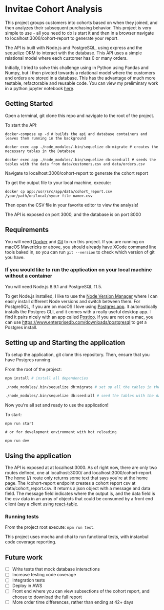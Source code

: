 # Invitae Cohort Analysis

This project groups customers into cohorts based on when they joined, and then analyzes their subsequent purchasing behavior.
This project is very simple to use - all you need to do is start it and then in a browser navigate to localhost:3000/cohort-report to generate your report.

The API is built with Node.js and PostgreSQL, using express and the sequelize ORM to interact with the database. This API uses a simple relational model where each customer has 0 or many orders.

Initially, I tried to solve this challenge using in Python using Pandas and Numpy, but I then pivoted towards a relational model where the customers and orders are stored in a database. This has the advantage of much more testable, refactorable and reusable code. You can view my preliminary work in a python jupyter notebook [here](https://github.com/bfdykstra/invitae-cohort-analysis/blob/master/Invitae.ipynb).


## Getting Started

Open a terminal, git clone this repo and navigate to the root of the project.

To start the API:
```
docker-compose up -d # builds the api and database containers and leaves them running in the background

docker exec app ./node_modules/.bin/sequelize db:migrate # creates the necessary tables in the Database

docker exec app ./node_modules/.bin/sequelize db:seed:all # seeds the tables with the data from data/customers.csv and data/orders.csv
```

Navigate to localhost:3000/cohort-report to generate the cohort report

To get the output file to your local machine, execute:
```
docker cp app:/usr/src/app/data/cohort_report.csv /your/path/on/local/<your file name>.csv
```

Then open the CSV file in your favorite editor to view the analysis!

The API is exposed on port 3000, and the database is on port 8000

## Requirements

You will need [Docker](https://www.docker.com/products/docker-desktop) and [Git](https://git-scm.com/book/en/v2/Getting-Started-Installing-Git) to run this project. If you are running on macOS Mavericks or above, you should already have XCode command line tools baked in, so you can run `git --version` to check which version of git you have.

### If you would like to run the application on your local machine without a container
You will need Node.js 8.9.1 and PostgreSQL 11.5. 

To get Node.js installed, I like to use the [Node Version Manager](https://github.com/nvm-sh/nvm) where I can easily install different Node versions and switch between them. For PostgreSQL, if you are on macOS I love using [Postgres.app](https://postgresapp.com/). It automatically installs the Postgres CLI, and it comes with a really useful desktop app. I find it pairs nicely with an app called [Postico](https://eggerapps.at/postico/). If you are not on a mac, you can use https://www.enterprisedb.com/downloads/postgresql to get a Postgres install.

## Setting up and Starting the application

To setup the application, git clone this repository. Then, ensure that you have Postgres running. 

From the root of the project:
```bash
npm install # install all dependencies

./node_modules/.bin/sequelize db:migrate # set up all the tables in the Database

./node_modules/.bin/sequelize db:seed:all # seed the tables with the data from the csvs
```
Now you're all set and ready to use the application!

To start:
```
npm run start

# or for development environment with hot reloading

npm run dev
```

## Using the application
The API is exposed at at localhost:3000. As of right now, there are only two routes defined, one at localhost:3000/ and localhost:3000/cohort-report. The home (/) route only returns some text that says you're at the home page. The /cohort-report endpoint creates a cohort report csv at data/cohort_report.csv. It returns a json object with a message and data field. The message field indicates where the output is, and the data field is the csv data in an array of objects that could be consumed by a front end client (say a client using [react-table](https://www.npmjs.com/package/react-table).

### Running tests
From the project root execute: `npm run test`. 

This project uses mocha and chai to run functional tests, with instanbul code coverage reporting.

## Future work
- [ ] Write tests that mock database interactions
- [ ] Increase testing code coverage
- [ ] Integration tests
- [ ] Deploy in AWS
- [ ] Front end where you can view subsections of the cohort report, and choose to download the full report
- [ ] More order time differences, rather than ending at 42+ days
